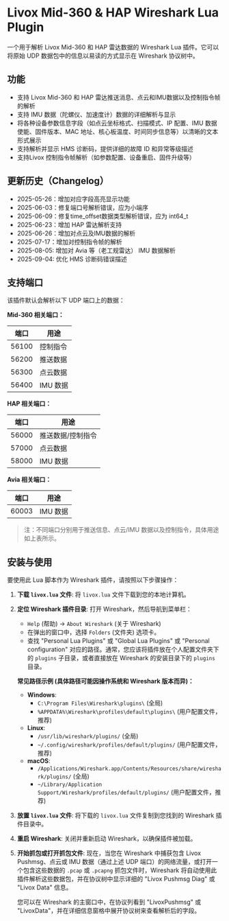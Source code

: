 # Livox Mid-360 & HAP Wireshark Lua Plugin

一个用于解析 Livox Mid-360 和 HAP 雷达数据的 Wireshark Lua 插件。它可以将原始 UDP 数据包中的信息以易读的方式显示在 Wireshark 协议树中。

## 功能

*   支持 Livox Mid-360 和 HAP 雷达推送消息、点云和IMU数据以及控制指令帧的解析
*   支持 IMU 数据（陀螺仪、加速度计）数据的详细解析与显示
*   将各种设备参数信息字段（如点云坐标格式、扫描模式、IP 配置、IMU 数据使能、固件版本、MAC 地址、核心板温度、时间同步信息等）以清晰的文本形式展示
*   支持解析并显示 HMS 诊断码，提供详细的故障 ID 和异常等级描述
*   支持Livox 控制指令帧解析（如参数配置、设备重启、固件升级等）

## 更新历史（Changelog）
- 2025-05-26：增加对应字段高亮显示功能
- 2025-06-03：修复端口号解析错误，应为小端序
- 2025-06-09：修复time_offset数据类型解析错误，应为 int64_t
- 2025-06-23：增加 HAP 雷达解析支持
- 2025-06-26：增加对点云及IMU数据的解析
- 2025-07-17：增加对控制指令帧的解析
- 2025-08-05: 增加对 Avia 等（老工规雷达） IMU 数据解析
- 2025-09-04: 优化 HMS 诊断码错误描述

## 支持端口

该插件默认会解析以下 UDP 端口上的数据：

**Mid-360 相关端口：**

| 端口   | 用途       |
|--------|------------|
| 56100  | 控制指令   |
| 56200  | 推送数据   |
| 56300  | 点云数据   |
| 56400  | IMU 数据   |

**HAP 相关端口：**

| 端口   | 用途       |
|--------|------------|
| 56000  | 推送数据/控制指令   |
| 57000  | 点云数据   |
| 58000  | IMU 数据   |

**Avia 相关端口：**

| 端口   | 用途       |
|--------|------------|
| 60003  | IMU 数据   |

> 注：不同端口分别用于推送信息、点云/IMU 数据以及控制指令，具体用途如上表所示。

## 安装与使用

要使用此 Lua 脚本作为 Wireshark 插件，请按照以下步骤操作：

1.  **下载 `livox.lua` 文件**:
    将 `livox.lua` 文件下载到您的本地计算机。

2.  **定位 Wireshark 插件目录**:
    打开 Wireshark，然后导航到菜单栏：
    *   `Help` (帮助) -> `About Wireshark` (关于 Wireshark)
    *   在弹出的窗口中，选择 `Folders` (文件夹) 选项卡。
    *   查找 "Personal Lua Plugins" 或 "Global Lua Plugins" 或 "Personal configuration" 对应的路径。通常，您应该将插件放在个人配置文件夹下的 `plugins` 子目录，或者直接放在 Wireshark 的安装目录下的 `plugins` 目录。

    **常见路径示例 (具体路径可能因操作系统和 Wireshark 版本而异)：**
    *   **Windows**:
        *   `C:\Program Files\Wireshark\plugins\` (全局)
        *   `%APPDATA%\Wireshark\profiles\default\plugins\` (用户配置文件，推荐)
    *   **Linux**:
        *   `/usr/lib/wireshark/plugins/` (全局)
        *   `~/.config/wireshark/profiles/default/plugins/` (用户配置文件，推荐)
    *   **macOS**:
        *   `/Applications/Wireshark.app/Contents/Resources/share/wireshark/plugins/` (全局)
        *   `~/Library/Application Support/Wireshark/profiles/default/plugins/` (用户配置文件，推荐)

3.  **放置 `livox.lua` 文件**:
    将下载的 `livox.lua` 文件复制到您找到的 Wireshark 插件目录中。

4.  **重启 Wireshark**:
    关闭并重新启动 Wireshark，以确保插件被加载。

5.  **开始抓包或打开抓包文件**:
    现在，当您在 Wireshark 中捕获包含 Livox Pushmsg、点云或 IMU 数据（通过上述 UDP 端口）的网络流量，或打开一个包含这些数据的 `.pcap` 或 `.pcapng` 抓包文件时，Wireshark 将自动使用此插件解析这些数据包，并在协议树中显示详细的 "Livox Pushmsg Diag" 或 "Livox Data" 信息。

    您可以在 Wireshark 的主窗口中，在协议列看到 "LivoxPushmsg" 或 "LivoxData"，并在详细信息窗格中展开协议树来查看解析后的字段。 
